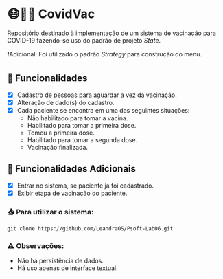 # 😷:syringe:🦠 CovidVac
Repositório destinado à implementação de um sistema de vacinação para COVID-19 fazendo-se uso do padrão de projeto *State*.

❗Adicional: Foi utilizado o padrão *Strategy* para construção do menu.

## 📝 Funcionalidades

- [X] Cadastro de pessoas para aguardar a vez da vacinação.
- [X] Alteração de dado(s) do cadastro.
- [X] Cada paciente se encontra em uma das seguintes situações:
  - Não habilitado para tomar a vacina.
  - Habilitado para tomar a primeira dose.
  - Tomou a primeira dose.
  - Habilitado para tomar a segunda dose.
  - Vacinação finalizada.

## 📌 Funcionalidades Adicionais
- [X] Entrar no sistema, se paciente já foi cadastrado.
- [X] Exibir etapa de vacinação do paciente.

### :inbox_tray: Para utilizar o sistema:

```git clone https://github.com/LeandraOS/Psoft-Lab06.git```

### :warning: Observações:
- Não há persistência de dados.
- Há uso apenas de interface textual.
